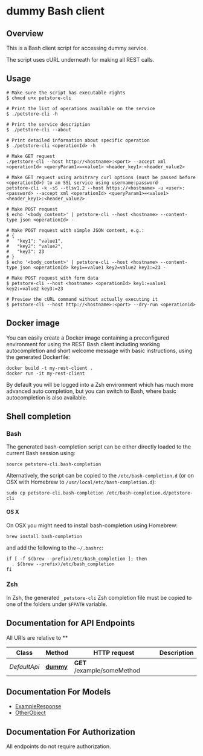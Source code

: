 # dummy Bash client

## Overview

This is a Bash client script for accessing dummy service.

The script uses cURL underneath for making all REST calls.

## Usage

```shell
# Make sure the script has executable rights
$ chmod u+x petstore-cli

# Print the list of operations available on the service
$ ./petstore-cli -h

# Print the service description
$ ./petstore-cli --about

# Print detailed information about specific operation
$ ./petstore-cli <operationId> -h

# Make GET request
./petstore-cli --host http://<hostname>:<port> --accept xml <operationId> <queryParam1>=<value1> <header_key1>:<header_value2>

# Make GET request using arbitrary curl options (must be passed before <operationId>) to an SSL service using username:password
petstore-cli -k -sS --tlsv1.2 --host https://<hostname> -u <user>:<password> --accept xml <operationId> <queryParam1>=<value1> <header_key1>:<header_value2>

# Make POST request
$ echo '<body_content>' | petstore-cli --host <hostname> --content-type json <operationId> -

# Make POST request with simple JSON content, e.g.:
# {
#   "key1": "value1",
#   "key2": "value2",
#   "key3": 23
# }
$ echo '<body_content>' | petstore-cli --host <hostname> --content-type json <operationId> key1==value1 key2=value2 key3:=23 -

# Make POST request with form data
$ petstore-cli --host <hostname> <operationId> key1:=value1 key2:=value2 key3:=23

# Preview the cURL command without actually executing it
$ petstore-cli --host http://<hostname>:<port> --dry-run <operationid>

```

## Docker image

You can easily create a Docker image containing a preconfigured environment
for using the REST Bash client including working autocompletion and short
welcome message with basic instructions, using the generated Dockerfile:

```shell
docker build -t my-rest-client .
docker run -it my-rest-client
```

By default you will be logged into a Zsh environment which has much more
advanced auto completion, but you can switch to Bash, where basic autocompletion
is also available.

## Shell completion

### Bash

The generated bash-completion script can be either directly loaded to the current Bash session using:

```shell
source petstore-cli.bash-completion
```

Alternatively, the script can be copied to the `/etc/bash-completion.d` (or on OSX with Homebrew to `/usr/local/etc/bash-completion.d`):

```shell
sudo cp petstore-cli.bash-completion /etc/bash-completion.d/petstore-cli
```

#### OS X

On OSX you might need to install bash-completion using Homebrew:

```shell
brew install bash-completion
```

and add the following to the `~/.bashrc`:

```shell
if [ -f $(brew --prefix)/etc/bash_completion ]; then
  . $(brew --prefix)/etc/bash_completion
fi
```

### Zsh

In Zsh, the generated `_petstore-cli` Zsh completion file must be copied to one of the folders under `$FPATH` variable.

## Documentation for API Endpoints

All URIs are relative to **

Class | Method | HTTP request | Description
------------ | ------------- | ------------- | -------------
*DefaultApi* | [**dummy**](docs/DefaultApi.md#dummy) | **GET** /example/someMethod | 


## Documentation For Models

 - [ExampleResponse](docs/ExampleResponse.md)
 - [OtherObject](docs/OtherObject.md)


## Documentation For Authorization

 All endpoints do not require authorization.

